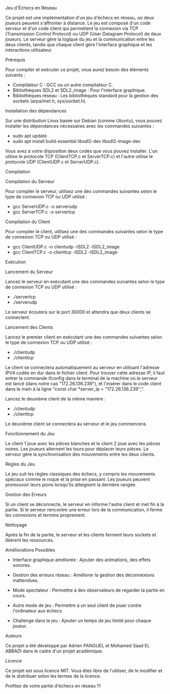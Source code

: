 Jeu d'Échecs en Réseau

Ce projet est une implémentation d'un jeu d'échecs en réseau, où deux joueurs peuvent s'affronter à distance. Le jeu est composé d'un code serveur et d'un code client qui permettent la connexion via TCP (Transmission Control Protocol) ou UDP (User Datagram Protocol) de deux joueurs. Le serveur gère la logique du jeu et la communication entre les deux clients, tandis que chaque client gère l'interface graphique et les interactions utilisateur.


Prérequis

Pour compiler et exécuter ce projet, vous aurez besoin des éléments suivants :

- Compilateur C : GCC ou un autre compilateur C.
- Bibliothèques SDL2 et SDL2_image : Pour l'interface graphique.
- Bibliothèques réseau : Les bibliothèques standard pour la gestion des sockets (arpa/inet.h, sys/socket.h).


Installation des dépendances

Sur une distribution Linux basée sur Debian (comme Ubuntu), vous pouvez installer les dépendances nécessaires avec les commandes suivantes :

- sudo apt update
- sudo apt install build-essential libsdl2-dev libsdl2-image-dev

Vous avez à votre disposition deux codes que vous pouvez installer. L'un utilise le protocole TCP (ClientTCP.c et ServerTCP.c) et l'autre utilise le protocole UDP (ClientUDP.c et ServerUDP.c).


Compilation

Compilation du Serveur

Pour compiler le serveur, utilisez une des commandes suivantes selon le type de connexion TCP ou UDP utilisé :

- gcc ServerUDP.c -o serverudp
- gcc ServerTCP.c -o servertcp

Compilation du Client

Pour compiler le client, utilisez une des commandes suivantes selon le type de connexion TCP ou UDP utilisé :

- gcc ClientUDP.c -o clientudp -lSDL2 -lSDL2_image
- gcc ClientTCP.c -o clienttcp -lSDL2 -lSDL2_image


Exécution

Lancement du Serveur

Lancez le serveur en exécutant une des commandes suivantes selon le type de connexion TCP ou UDP utilisé :

- ./servertcp
- ./serverudp

Le serveur écoutera sur le port 30000 et attendra que deux clients se connectent.

Lancement des Clients

Lancez le premier client en exécutant une des commandes suivantes selon le type de connexion TCP ou UDP utilisé :

- ./clientudp
- ./clienttcp

Le client se connectera automatiquement au serveur en utilisant l'adresse IPV4 codée en dur dans le fichier client. Pour trouver cette adresse IP, il faut entrer la commande ifconfig dans le terminal de la machine où le serveur est lancé (dans notre cas "172.26.136.239"), et l'insérer dans le code client dans le main à la ligne "const char *server_ip = "172.26.136.239";".

Lancez le deuxième client de la même manière :

- ./clientudp
- ./clienttcp

Le deuxième client se connectera au serveur et le jeu commencera.


Fonctionnement du Jeu

Le client 1 joue avec les pièces blanches et le client 2 joue avec les pièces noires. Les joueurs alternent les tours pour déplacer leurs pièces. Le serveur gère la synchronisation des mouvements entre les deux clients.


Règles du Jeu

Le jeu suit les règles classiques des échecs, y compris les mouvements spéciaux comme le roque et la prise en passant. Les joueurs peuvent promouvoir leurs pions lorsqu'ils atteignent la dernière rangée.


Gestion des Erreurs

Si un client se déconnecte, le serveur en informe l'autre client et met fin à la partie. Si le serveur rencontre une erreur lors de la communication, il ferme les connexions et termine proprement.


Nettoyage

Après la fin de la partie, le serveur et les clients ferment leurs sockets et libèrent les ressources.


Améliorations Possibles

- Interface graphique améliorée : Ajouter des animations, des effets sonores.

- Gestion des erreurs réseau : Améliorer la gestion des déconnexions inattendues.

- Mode spectateur : Permettre à des observateurs de regarder la partie en cours.

- Autre mode de jeu : Permettre à un seul client de jouer contre l'ordinateur aux échecs.

- Challenge dans le jeu : Ajouter un temps de jeu limité pour chaque joueur.


Auteurs

Ce projet a été développé par Adrien PANGUEL et Mohamed Saad EL ABBADI dans le cadre d'un projet académique.

Licence

Ce projet est sous licence MIT. Vous êtes libre de l'utiliser, de le modifier et de le distribuer selon les termes de la licence.

Profitez de votre partie d'échecs en réseau !!!
